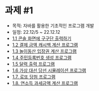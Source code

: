 # 과제 #1 
  - 목적: 자바를 활용한 기초적인 프로그램 개발
  - 일정: 22.12/5 ~ 22.12.12
  - [1.1 콘솔 화면에 구구단 출력하기](https://github.com/ithingv34/zerobase/tree/assignment_1/1.1)
  - [1.2 결제 금액 캐시백 계산 프로그램](https://github.com/ithingv34/zerobase/tree/assignment_1/1.2)
  - [1.3 놀이동산 입장권 계산 프로그램](https://github.com/ithingv34/zerobase/tree/assignment_1/1.3)
  - [1.4 주민등록번호 생성 프로그램](https://github.com/ithingv34/zerobase/tree/assignment_1/1.4)
  - [1.5 달력 출력 프로그램](https://github.com/ithingv34/zerobase/tree/assignment_1/1.5)
  - [1.6 가상 대선 당선 시뮬레이션 프로그램](https://github.com/ithingv34/zerobase/tree/assignment_1/1.6)
  - [1.7. 로또 당첨 프로그램](https://github.com/ithingv34/zerobase/tree/assignment_1/1.7)
  - [1.8. 연소득 과세금액 계산 프로그램](https://github.com/ithingv34/zerobase/tree/assignment_1/1.8)
